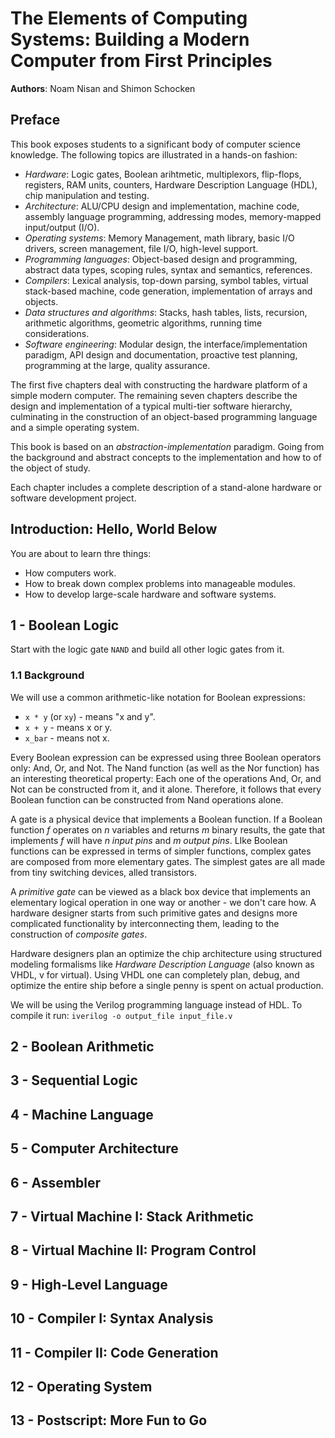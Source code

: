 # The Elements of Computing Systems: Building a Modern Computer from First Principles
**Authors**: Noam Nisan and Shimon Schocken

## Preface
This book exposes students to a significant body of computer science knowledge.
The following topics are illustrated in a hands-on fashion:
* *Hardware*: Logic gates, Boolean arihtmetic, multiplexors, flip-flops, registers, RAM units, counters, Hardware Description Language (HDL), chip manipulation and testing.
* *Architecture*: ALU/CPU design and implementation, machine code, assembly language programming, addressing modes, memory-mapped input/output (I/O). 
* *Operating systems*: Memory Management, math library, basic I/O drivers, screen management, file I/O, high-level support.
* *Programming languages*: Object-based design and programming, abstract data types, scoping rules, syntax and semantics, references.
* *Compilers*: Lexical analysis, top-down parsing, symbol tables, virtual stack-based machine, code generation, implementation of arrays and objects.
* *Data structures and algorithms*: Stacks, hash tables, lists, recursion, arithmetic algorithms, geometric algorithms, running time considerations.
* *Software engineering*: Modular design, the interface/implementation paradigm, API design and documentation, proactive test planning, programming at the large, quality assurance.

The first five chapters deal with constructing the hardware platform of a simple modern computer.
The remaining seven chapters describe the design and implementation of a typical multi-tier software hierarchy, culminating in the construction of an object-based programming language and a simple operating system.

This book is based on an *abstraction-implementation* paradigm.
Going from the background and abstract concepts to the implementation and how to of the object of study.

Each chapter includes a complete description of a stand-alone hardware or software development project.


## Introduction: Hello, World Below
You are about to learn thre things:
* How computers work. 
* How to break down complex problems into manageable modules.
* How to develop large-scale hardware and software systems.

## 1 - Boolean Logic
Start with the logic gate `NAND` and build all other logic gates from it.

### 1.1 Background
We will use a common arithmetic-like notation for Boolean expressions:
* `x * y` (or `xy`) - means "x and y".
* `x + y` - means x or y.
* `x_bar` - means not x.

Every Boolean expression can be expressed using three Boolean operators only: And, Or, and Not.
The Nand function (as well as the Nor function) has an interesting theoretical property: Each one of the operations And, Or, and Not can be constructed from it, and it alone.
Therefore, it follows that every Boolean function can be constructed from Nand operations alone.

A gate is a physical device that implements a Boolean function.
If a Boolean function *f* operates on *n* variables and returns *m* binary results, the gate that implements *f* will have *n input pins* and *m output pins*.
LIke Boolean functions can be expressed in terms of simpler functions, complex gates are composed from more elementary gates.
The simplest gates are all made from tiny switching devices, alled transistors.

A *primitive gate* can be viewed as a black box device that implements an elementary logical operation in one way or another - we don't care how.
A hardware designer starts from such primitive gates and designs more complicated functionality by interconnecting them, leading to the construction of *composite gates*.

Hardware designers plan an optimize the chip architecture using structured modeling formalisms like *Hardware Description Language* (also known as VHDL, v for virtual).
Using VHDL one can completely plan, debug, and optimize the entire ship before a single penny is spent on actual production.

We will be using the Verilog programming language instead of HDL.
To compile it run:
`iverilog -o output_file input_file.v`


## 2 - Boolean Arithmetic

## 3 - Sequential Logic

## 4 - Machine Language

## 5 - Computer Architecture

## 6 - Assembler

## 7 - Virtual Machine I: Stack Arithmetic

## 8 - Virtual Machine II: Program Control

## 9 - High-Level Language

## 10 - Compiler I: Syntax Analysis

## 11 - Compiler II: Code Generation

## 12 - Operating System

## 13 - Postscript: More Fun to Go

